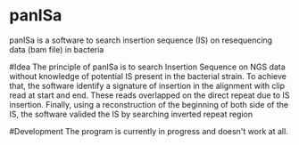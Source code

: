 # panISa
panISa is a software to search insertion sequence (IS) on resequencing data (bam file) in bacteria

#Idea
The principle of panISa is to search Insertion Sequence on NGS data without knowledge of potential IS present in the bacterial strain.
To achieve that, the software identify a signature of insertion in the alignment with clip read at start and end. 
These reads overlapped on the direct repeat due to IS insertion.
Finally, using a reconstruction of the beginning of both side of the IS, the software valided the IS by searching inverted repeat region

#Development
The program is currently in progress and doesn't work at all.
